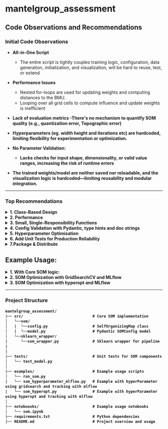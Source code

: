 # mantelgroup_assessment

## Code Observations and Recommendations

### Initial Code Observations

- <B>All-in-One Script</B>
   -  The entire script is tightly couples training logic, configuration, data generation, initialization, and visualization, will be hard to reuse, test, or extend
- <B>Performance Issues</B>
    -  Nested for-loops are used for updating weights and computing distances to the BMU.
    - Looping over all grid cells to compute influence and update weights is inefficient

- <B>Lack of evaluation metrics<B>
   -There's no mechanism to quantify SOM quality (e.g., quantization error, Topographic error)   
- Hyperparameters (eg. width height and  iterations etc) are hardcoded, limiting flexibility for experimentation or optimization.
- <B>No Parameter Validation<B>:
   - Lacks checks for input shape, dimensionality, or valid value ranges, increasing the risk of runtime errors   
- The trained weights/model are neither saved nor reloadable, and the visualization logic is hardcoded—limiting reusability and modular integration.

---

### Top Recommendations

<details>
<summary> 1. Class-Based Design </summary>
   - Introduced a `SelfOrganizingMap` class to encapsulate model logic and state.
   - Improved clarity and reusability.
<br>

| Before Refactor |   | After Refactor |
|-----------------|---|----------------|
| ![Before](./images/before.PNG) | ![VS](./images/vs.PNG) | ![After](./images/refactored.PNG) |



</details>

<details>
<summary> 2. Performance </summary>

- Instead of nested for loops for compute influence and update weights, We can use numpy vectorization and broad casting
    - Precompute coordinate grids to avoid recalculating positions in every iteration.
    - Vectorize distance computations and weight updates using NumPy broadcasting.


<br>

| Before Refactor |   | After Refactor |
|-----------------|---|----------------|
| ![Before](./images/Update_weights_old.PNG) | ![VS](./images/vs.PNG) | ![After](./images/Update_weights_new.PNG) |
</details>


<details>
<summary>3. Small, Single-Responsibility Functions</summary>
    - Spliited into multiple smaller functions for more readability and maintainability
</details>    

<details>
<summary>4. Config Validation with Pydantic, type hints and doc strings</summary>
 
 - Config validation using Pydantic, with clear type hints and descriptive docstrings to enhance reliability, readability, and developer experience.
   - `SOMConfig` ensures proper types (e.g., `PositiveInt`, `alpha ∈ (0,1)`).
   -  Catches configuration errors early.
</details>   

<details>
<summary>5. Hyperparameter Optimisation </summary>

<details>
<summary>Option1. Hyperopt</summary>
- We can do find best parameter based on quantization error

| Hardcoded Parameter |   | Parameters as Pydantic Config |
|----------------------|---|---------------------|
| ![Old](./images/parameter_old.png) | ![VS](./images/vs.PNG) | ![New](./images/hyperopt_new.PNG) |

- Example: Given ./examples/som_hyperopt.py

</details>

<details>
<summary>Option2: Sklearn GridSearchCV</summary>

   - Seperated core logic SOM and created sklearn wrapper class to support SKlearn pipeline and Hyper parameter tuning like `GridSearchCV`.   
   Note:Below are my thought process on GridSearchCV with SOM
   - The code given for challenge manually tests two configurations of SOM training,so need to overcome with structured approach for bench marking by integrating with experiment tracking like MLflow.
      - First run: iterations=100, x_dim=10, y_dim=10
      - Second run: iterations=1000, x_dim=100, y_dim=100
   - As self organizing maps are unsupervised learning,so we can introduce some custom scorer with `Quantization Error' or any metrics related to SOM to use in GridSearchCV to evaluate.
   - Cross-validation isn't meaningful for SOMs; used `cv=[(slice(None), slice(None))]` to disable CV. 

### Original Challenge Code vs GridSearch

| Hardcoded Parameter |   | Parameters as Pydantic Config |
|----------------------|---|---------------------|
| ![Old](./images/parameter_old.png) | ![VS](./images/vs.PNG) | ![New](./images/parameter_new.PNG) |


| Feature                         | Original Challenge Code                                | GridSearchCV Implementation                                  |
|--------------------------------|---------------------------------------------------------|---------------------------------------------------------------|
| Automated parameter sweep    | Manually evaluated two hardcoded configurations         | Systematic testing of hyperparameter combinations             |
| Scoring via custom function  | No scoring logic applied — relied on manual inspection  | Evaluates SOM quality using domain-specific metrics (Quantization Error) |
| MLflow integration           | No logging or experiment tracking                       | Logs each trial with parameters|

</details>
</details>

<details>
<summary>6. Add Unit Tests for Production Reliability</summary>

- Implement a complete unit test suite using pytest to ensure functional correctness and prevent regressions
</details>

<details>
<summary>7.Package & Distribute</summary>

- Package the Kohonen SOM code as a Python module and publish it to Artifact Registry for secure, versioned distribution. This enables seamless installation via pip across notebooks, pipelines, and production environments.
- Containerize the application with Docker and expose it via a Flask API to enable easy access to SOM endpoints (e.g., BMU prediction)
</details>

## Example Usage:
<details>
<summary>1. With Core SOM logic:</summary>
<pre>
import numpy as np
from som.model import SelfOrganizingMap
from som.config import SOMConfig
   if __name__ == '__main__':
      data = np.random.random((100, 3))
      config = SOMConfig(width=20, height=20, input_dim=3, alpha=0.1, iterations=100)
      som = SelfOrganizingMap(config)
      som.fit(data)
      som.save_image("output.png")
</pre><br>      
      </details>   

<details>
<summary>2. SOM Optimization with GridSearchCV and MLflow </summary>

<pre>
import numpy as np
import mlflow
from sklearn.pipeline import Pipeline
from sklearn.model_selection import GridSearchCV
from src.sklearn_wrapper.som_wrapper import SOMWrapper

# A proper metrics for SOM need to be implemented (e.g Quantization error).For now made a prototype of dummy scorer and evaluate method, need to be coded with proper SOM metrics
def scorer(estimator, X):
    metrics = estimator.evaluate(X)
    return -metrics["quantization_error"]

if __name__ == "__main__":
    X = np.random.random((100, 3))

    pipeline = Pipeline([
        ("som", SOMWrapper())
    ])

    param_grid = {
        "som__width": [10, 20],
        "som__height": [10, 20],
        "som__alpha": [0.1, 0.5],
        "som__iterations": [100, 200],
    }

    grid_search = GridSearchCV(
        pipeline,
        param_grid=param_grid,
        scoring=scorer,
        cv=[(slice(None), slice(None))],
        verbose=2
    )

    with mlflow.start_run(run_name="SOM_GridSearch"):
        grid_search.fit(X)

        best_estimator = grid_search.best_estimator_
        best_som = best_estimator.named_steps["som"]

        metrics = best_som.evaluate(X)

        mlflow.log_params(grid_search.best_params_)
        mlflow.log_metrics(metrics)

        best_som.save_image("best_som.png")
        best_som.save_weights("best_weights.npy")

        mlflow.log_artifact("best_som.png")
        mlflow.log_artifact("best_weights.npy")

        print("Best Params:", grid_search.best_params_)
        print("Metrics:", metrics)
        
        
    # Train SOM
    som = SOMWrapper(width=10, height=10, input_dim=3, alpha=0.1, iterations=100)
    som.fit(X)
    som.save_model("/mnt/data/som_model")
    som.save_image("/mnt/data/som_output.png")
    
    # Load model and predict
    som_loaded = SOMWrapper.load_model("/mnt/data/som_model")
    predictions = som_loaded.predict(X)  
</pre>
</details>

<details>
<summary>3. SOM Optimization with hyperopt and MLflow</summary>

<pre>
 
 import numpy as np
import mlflow
from hyperopt import fmin, tpe, hp, STATUS_OK, Trials
from pathlib import Path
from src.som.model import SelfOrganizingMap  
from src.som.config import SOMConfig        

input_data = np.random.random((100, 3))          
SAVE_IMAGE_PATH = "artifacts/som_map.png"

def load_data(path):
    return np.load(path)

def define_search_space():
    return {
        'alpha': hp.uniform('alpha', 0.01, 0.5),
        'width': hp.quniform('width', 5, 30, 1),
        'height': hp.quniform('height', 5, 30, 1),
        'iterations': hp.quniform('iterations', 100, 1000, 10)
    }

def objective(params):
    data = input_data
    config = SOMConfig(
        width=int(params['width']),
        height=int(params['height']),
        input_dim=data.shape[1],
        alpha=float(params['alpha']),
        iterations=int(params['iterations'])
    )

    som = SelfOrganizingMap(config)
    som.fit(data)
    qe = som.quantization_error(data)  

    with mlflow.start_run(nested=True):
        mlflow.log_params(params)
        mlflow.log_metric("quantization_error", qe)

        Path(SAVE_IMAGE_PATH).parent.mkdir(parents=True, exist_ok=True)
        som.save_image(SAVE_IMAGE_PATH)
        mlflow.log_artifact(SAVE_IMAGE_PATH)

    return {'loss': qe, 'status': STATUS_OK}

def run_hyperopt():
    trials = Trials()
    best = fmin(
        fn=objective,
        space=define_search_space(),
        algo=tpe.suggest,
        max_evals=50,
        trials=trials
    )
    print("Best SOM hyperparameters:", best)

if __name__ == "__main__":
    mlflow.set_experiment("SOM Quantization Benchmark")
    run_hyperopt()

</pre>
</details>


---

### Project Structure
```
mantelgroup_assessment/
├── src/                               # Core SOM implementation
│   └──som/ 
│   |  └──config.py                    # SelfOrganizingMap class
│   |  └──model.py                     # Pydantic SOMConfig model             
│   └──sklearn_wrapper/
|      └──som_wrapper.py               # Sklearn wrapper for pipeline
|
|
├── tests/                             # Unit tests for SOM components
│   └── test_model.py
│
├── examples/                          # Example usage scripts
│   └── run_som.py
|   └── som_hyperparameter_mlflow.py   # Example with hyperParameter using gridsearch and tracking with mlflow
|   └── som_hyperopt.py                # Example with hyperParameter using hyperopt and tracking with mlflow
│
├── noteboooks/                        # Example usage notebooks
│   └── som.ipynb
├── requirements.txt                   # Python dependencies
├── README.md                          # Project overview and usage
```


